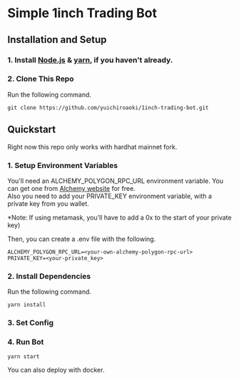# Simple 1inch Trading Bot

## Installation and Setup

### 1. Install [Node.js](https://nodejs.org/en/) & [yarn](https://classic.yarnpkg.com/en/docs/install/#windows-stable), if you haven't already.

### 2. Clone This Repo

Run the following command.

```console
git clone https://github.com/yuichiroaoki/1inch-trading-bot.git
```

## Quickstart

Right now this repo only works with hardhat mainnet fork.

### 1. Setup Environment Variables

You'll need an ALCHEMY_POLYGON_RPC_URL environment variable. You can get one from [Alchemy website](https://alchemy.com/?r=33851811-6ecf-40c3-a36d-d0452dda8634) for free.  
Also you need to add your PRIVATE_KEY environment variable, with a private key from you wallet.

\*Note: If using metamask, you'll have to add a 0x to the start of your private key)

Then, you can create a .env file with the following.

```
ALCHEMY_POLYGON_RPC_URL=<your-own-alchemy-polygon-rpc-url>
PRIVATE_KEY=<your-private_key>
```

### 2. Install Dependencies

Run the following command.

```console
yarn install

```

### 3. Set Config

### 4. Run Bot

```
yarn start
```

You can also deploy with docker.
